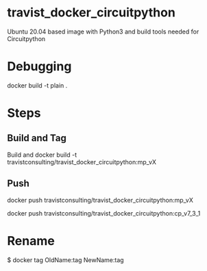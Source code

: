 # travist_docker_circuitpython

Ubuntu 20.04 based image with Python3 and build tools needed for Circuitpython


# Debugging
docker build -t plain .
# Steps

## Build and Tag
Build and
docker build -t travistconsulting/travist_docker_circuitpython:mp_vX

## Push
docker push travistconsulting/travist_docker_circuitpython:mp_vX

docker push travistconsulting/travist_docker_circuitpython:cp_v7_3_1




# Rename

$ docker tag OldName:tag NewName:tag


